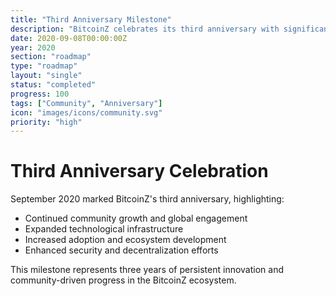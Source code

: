 ```yaml
---
title: "Third Anniversary Milestone"
description: "BitcoinZ celebrates its third anniversary with significant technological advancements and community expansion"
date: 2020-09-08T00:00:00Z
year: 2020
section: "roadmap"
type: "roadmap"
layout: "single"
status: "completed"
progress: 100
tags: ["Community", "Anniversary"]
icon: "images/icons/community.svg"
priority: "high"
---
```


# Third Anniversary Celebration

September 2020 marked BitcoinZ's third anniversary, highlighting:
- Continued community growth and global engagement
- Expanded technological infrastructure
- Increased adoption and ecosystem development
- Enhanced security and decentralization efforts

This milestone represents three years of persistent innovation and community-driven progress in the BitcoinZ ecosystem.
